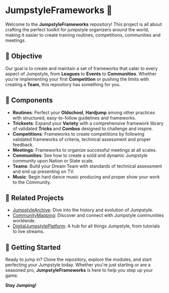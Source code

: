 # JumpstyleFrameworks 📂

Welcome to the **JumpstyleFrameworks** repository! This project is all about crafting the perfect toolkit for jumpstyle organizers around the world, making it easier to create training routines, competitions, communities and meetings.

## 🎯 Objective

Our goal is to create and maintain a set of frameworks that cater to every aspect of Jumpstyle, from **Leagues** to **Events** to **Communities**. Whether you're implementing your first **Competition** or pushing the limits with creating a **Team**, this repository has something for you.

## 🧩 Components

- **Routines**: Perfect your **Oldschool**, **Hardjump** among other practices with structured, easy-to-follow guidelines and frameworks.
- **Tricksets**: Expand your **Variety** with a comprehensive framework library of validated **Tricks** and **Combos** designed to challenge and inspire.
- **Competitions**: Frameworks to create competitions by following validated frameworks of criteria, technical assessment and proper feedback.
- **Meetings**: Frameworks to organize successful meetings at all scales.
- **Communities**: See how to create a solid and dynamic Jumpstyle community upon Nation or State scale.
- **Teams**: Build your Dream Team with standards of technical assessment and end up presenting on TV.
- **Music**: Begin hard dance music producing and proper show your work to the Community.

## 🔗 Related Projects

- [JumpstyleArchive](https://github.com/Mreaggle/JumpstyleUnitedNations/JumpstyleArchive): Dive into the history and evolution of Jumpstyle.
- [CommunityMapping](https://github.com/Mreaggle/JumpstyleUnitedNations/CommunityMapping): Discover and connect with Jumpstyle communities worldwide.
- [DigitalJumpstylePlatform](https://github.com/Mreaggle/JumpstyleUnitedNations/DigitalJumpstylePlatform): A hub for all things Jumpstyle, from tutorials to live streams.

## 🚀 Getting Started

Ready to jump in? Clone the repository, explore the modules, and start perfecting your Jumpstyle today. Whether you're just starting or are a seasoned pro, **JumpstyleFrameworks** is here to help you step up your game.

**Stay Jumping!**
